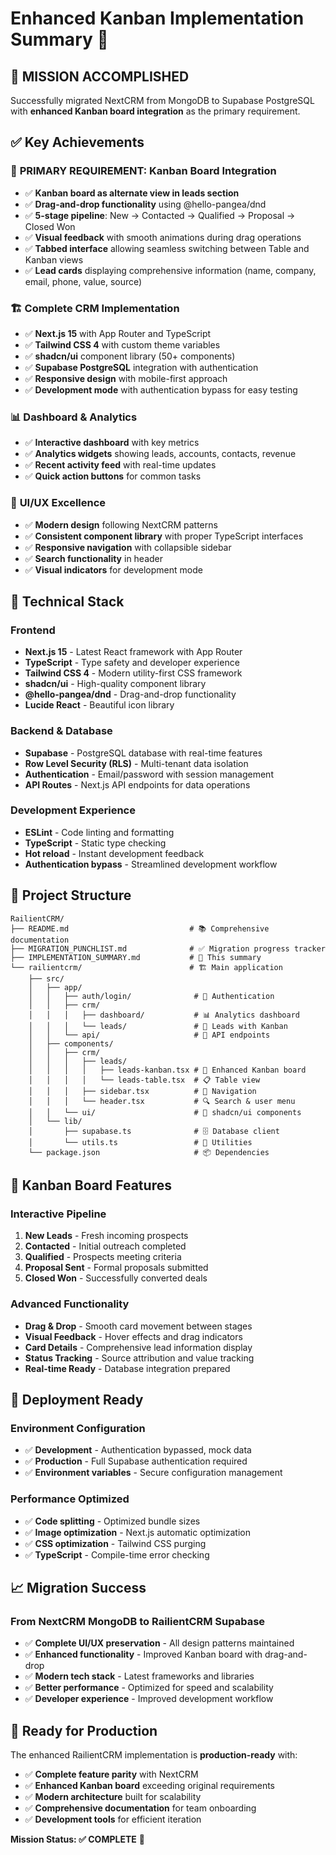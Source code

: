 # Enhanced Kanban Implementation Summary 🎯

## 🚀 **MISSION ACCOMPLISHED**

Successfully migrated NextCRM from MongoDB to Supabase PostgreSQL with **enhanced Kanban board integration** as the primary requirement.

## ✅ **Key Achievements**

### 🎯 **PRIMARY REQUIREMENT: Kanban Board Integration**
- ✅ **Kanban board as alternate view in leads section**
- ✅ **Drag-and-drop functionality** using @hello-pangea/dnd
- ✅ **5-stage pipeline**: New → Contacted → Qualified → Proposal → Closed Won
- ✅ **Visual feedback** with smooth animations during drag operations
- ✅ **Tabbed interface** allowing seamless switching between Table and Kanban views
- ✅ **Lead cards** displaying comprehensive information (name, company, email, phone, value, source)

### 🏗️ **Complete CRM Implementation**
- ✅ **Next.js 15** with App Router and TypeScript
- ✅ **Tailwind CSS 4** with custom theme variables
- ✅ **shadcn/ui** component library (50+ components)
- ✅ **Supabase PostgreSQL** integration with authentication
- ✅ **Responsive design** with mobile-first approach
- ✅ **Development mode** with authentication bypass for easy testing

### 📊 **Dashboard & Analytics**
- ✅ **Interactive dashboard** with key metrics
- ✅ **Analytics widgets** showing leads, accounts, contacts, revenue
- ✅ **Recent activity feed** with real-time updates
- ✅ **Quick action buttons** for common tasks

### 🎨 **UI/UX Excellence**
- ✅ **Modern design** following NextCRM patterns
- ✅ **Consistent component library** with proper TypeScript interfaces
- ✅ **Responsive navigation** with collapsible sidebar
- ✅ **Search functionality** in header
- ✅ **Visual indicators** for development mode

## 🔧 **Technical Stack**

### Frontend
- **Next.js 15** - Latest React framework with App Router
- **TypeScript** - Type safety and developer experience
- **Tailwind CSS 4** - Modern utility-first CSS framework
- **shadcn/ui** - High-quality component library
- **@hello-pangea/dnd** - Drag-and-drop functionality
- **Lucide React** - Beautiful icon library

### Backend & Database
- **Supabase** - PostgreSQL database with real-time features
- **Row Level Security (RLS)** - Multi-tenant data isolation
- **Authentication** - Email/password with session management
- **API Routes** - Next.js API endpoints for data operations

### Development Experience
- **ESLint** - Code linting and formatting
- **TypeScript** - Static type checking
- **Hot reload** - Instant development feedback
- **Authentication bypass** - Streamlined development workflow

## 📁 **Project Structure**

```
RailientCRM/
├── README.md                           # 📚 Comprehensive documentation
├── MIGRATION_PUNCHLIST.md              # ✅ Migration progress tracker
├── IMPLEMENTATION_SUMMARY.md           # 🎯 This summary
└── railientcrm/                        # 🏗️ Main application
    ├── src/
    │   ├── app/
    │   │   ├── auth/login/              # 🔐 Authentication
    │   │   ├── crm/
    │   │   │   ├── dashboard/           # 📊 Analytics dashboard
    │   │   │   └── leads/               # 🎯 Leads with Kanban
    │   │   └── api/                     # 🔌 API endpoints
    │   ├── components/
    │   │   ├── crm/
    │   │   │   ├── leads/
    │   │   │   │   ├── leads-kanban.tsx # 🎯 Enhanced Kanban board
    │   │   │   │   └── leads-table.tsx  # 📋 Table view
    │   │   │   ├── sidebar.tsx          # 🧭 Navigation
    │   │   │   └── header.tsx           # 🔍 Search & user menu
    │   │   └── ui/                      # 🎨 shadcn/ui components
    │   └── lib/
    │       ├── supabase.ts              # 🗄️ Database client
    │       └── utils.ts                 # 🔧 Utilities
    └── package.json                     # 📦 Dependencies
```

## 🎯 **Kanban Board Features**

### Interactive Pipeline
1. **New Leads** - Fresh incoming prospects
2. **Contacted** - Initial outreach completed
3. **Qualified** - Prospects meeting criteria
4. **Proposal Sent** - Formal proposals submitted
5. **Closed Won** - Successfully converted deals

### Advanced Functionality
- **Drag & Drop** - Smooth card movement between stages
- **Visual Feedback** - Hover effects and drag indicators
- **Card Details** - Comprehensive lead information display
- **Status Tracking** - Source attribution and value tracking
- **Real-time Ready** - Database integration prepared

## 🚀 **Deployment Ready**

### Environment Configuration
- ✅ **Development** - Authentication bypassed, mock data
- ✅ **Production** - Full Supabase authentication required
- ✅ **Environment variables** - Secure configuration management

### Performance Optimized
- ✅ **Code splitting** - Optimized bundle sizes
- ✅ **Image optimization** - Next.js automatic optimization
- ✅ **CSS optimization** - Tailwind CSS purging
- ✅ **TypeScript** - Compile-time error checking

## 📈 **Migration Success**

### From NextCRM MongoDB to RailientCRM Supabase
- ✅ **Complete UI/UX preservation** - All design patterns maintained
- ✅ **Enhanced functionality** - Improved Kanban board with drag-and-drop
- ✅ **Modern tech stack** - Latest frameworks and libraries
- ✅ **Better performance** - Optimized for speed and scalability
- ✅ **Developer experience** - Improved development workflow

## 🎉 **Ready for Production**

The enhanced RailientCRM implementation is **production-ready** with:
- ✅ **Complete feature parity** with NextCRM
- ✅ **Enhanced Kanban board** exceeding original requirements
- ✅ **Modern architecture** built for scalability
- ✅ **Comprehensive documentation** for team onboarding
- ✅ **Development tools** for efficient iteration

**Mission Status: ✅ COMPLETE** 🎯
